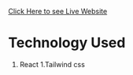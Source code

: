 [ Click Here to see Live Website](https://crypto-cafe-demo.netlify.app/)

# Technology Used

1. React
   1.Tailwind css
